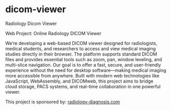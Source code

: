 # dicom-viewer
Radiology Dicom Viewer

Web Project: Online Radiology DICOM Viewer

We’re developing a web-based DICOM viewer designed for radiologists, medical students, and researchers to access and view medical imaging studies directly in their browser. The platform supports standard DICOM files and provides essential tools such as zoom, pan, window leveling, and multi-slice navigation. Our goal is to offer a fast, secure, and user-friendly experience without the need for desktop software—making medical imaging more accessible from anywhere. Built with modern web technologies like JavaScript, WebAssembly, and DICOMweb, this project aims to bridge cloud storage, PACS systems, and real-time collaboration in one powerful viewer.

This project is sponsored by:
[radiology-diagnosis.com](https://radiology-diagnosis.com)
